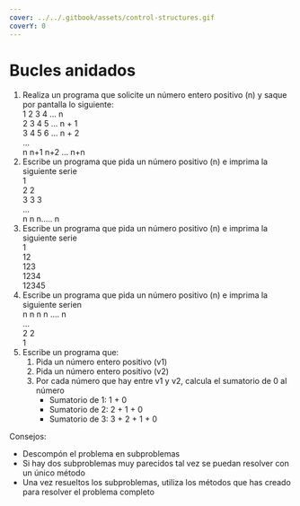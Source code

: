 ```yaml
---
cover: ../../.gitbook/assets/control-structures.gif
coverY: 0
---
```


# Bucles anidados

1. Realiza un programa que solicite un número entero positivo (n) y saque por pantalla lo siguiente: \
   1 2 3 4 … n \
   2 3 4 5 … n + 1 \
   3 4 5 6 … n + 2 \
   ... \
   n n+1 n+2 … n+n&#x20;
2. Escribe un programa que pida un número positivo (n) e imprima la siguiente serie \
   1 \
   2 2 \
   3 3 3 \
   ... \
   n n n….. n&#x20;
3. Escribe un programa que pida un número positivo (n) e imprima la siguiente serie \
   &#x20;        1 \
   &#x20;      12 \
   &#x20;    123 \
   &#x20;  1234 \
   12345&#x20;
4. Escribe un programa que pida un número positivo (n) e imprima la siguiente serien \
   n n n n …. n \
   … \
   2 2 \
   1&#x20;
5. Escribe un programa que:&#x20;
   1. Pida un número entero positivo (v1)&#x20;
   2. Pida un número entero positivo (v2)&#x20;
   3. Por cada número que hay entre v1 y v2, calcula el sumatorio de 0 al número&#x20;
      * Sumatorio de 1: 1 + 0&#x20;
      * Sumatorio de 2: 2 + 1 + 0&#x20;
      * Sumatorio de 3: 3 + 2 + 1 + 0 &#x20;

Consejos:&#x20;

* Descompón el problema en subproblemas&#x20;
* Si hay dos subproblemas muy parecidos tal vez se puedan resolver con un único método&#x20;
* Una vez resueltos los subproblemas, utiliza los métodos que has creado para resolver el problema completo&#x20;
